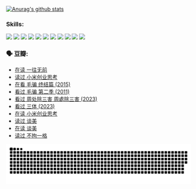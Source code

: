 
[![Anurag's github stats](https://github-readme-stats.vercel.app/api?username=w940853815)](https://github.com/anuraghazra/github-readme-stats)

### Skills:

<code><img height="32" src="https://cdn.jsdelivr.net/npm/simple-icons@v5/icons/python.svg"></code>
<code><img height="32" src="https://cdn.jsdelivr.net/npm/simple-icons@v5/icons/javascript.svg"></code>
<code><img height="32" src="https://cdn.jsdelivr.net/npm/simple-icons@v5/icons/django.svg"></code>
<code><img height="32" src="https://cdn.jsdelivr.net/npm/simple-icons@v5/icons/flask.svg"></code>
<code><img height="32" src="https://cdn.jsdelivr.net/npm/simple-icons@v5/icons/vuetify.svg"></code>
<code><img height="32" src="https://cdn.jsdelivr.net/npm/simple-icons@v5/icons/git.svg"></code>
<code><img height="32" src="https://cdn.jsdelivr.net/npm/simple-icons@v5/icons/docker.svg"></code>
<code><img height="32" src="https://cdn.jsdelivr.net/npm/simple-icons@v5/icons/postgresql.svg"></code>
<code><img height="32" src="https://cdn.jsdelivr.net/npm/simple-icons@v5/icons/elasticsearch.svg"></code>
<code><img height="32" src="https://cdn.jsdelivr.net/npm/simple-icons@v5/icons/macos.svg"></code>
<code><img height="32" src="https://cdn.jsdelivr.net/npm/simple-icons@v5/icons/linux.svg"></code>

### 🗣 豆瓣:

<!-- DOUBAN-ACTIVITIES:START -->
- [在读 一往无前](https://www.douban.com/people/136069238/status/4590507310/?_i=14911792)
- [读过 小米创业思考](https://www.douban.com/people/136069238/status/4590506983/?_i=14911792)
- [在看 毛骗 终结篇‎ (2015)](https://www.douban.com/people/136069238/status/4581971924/?_i=14911792)
- [看过 毛骗 第二季‎ (2011)](https://www.douban.com/people/136069238/status/4581971810/?_i=14911792)
- [看过 周处除三害 周處除三害‎ (2023)](https://www.douban.com/people/136069238/status/4575646701/?_i=14911792)
- [看过 三体‎ (2023)](https://www.douban.com/people/136069238/status/4574263039/?_i=14911792)
- [在读 小米创业思考](https://www.douban.com/people/136069238/status/4572047905/?_i=14911792)
- [读过 谈美](https://www.douban.com/people/136069238/status/4572047629/?_i=14911792)
- [在读 谈美](https://www.douban.com/people/136069238/status/4560861771/?_i=14911792)
- [读过 不拘一格](https://www.douban.com/people/136069238/status/4560861445/?_i=14911792)
<!-- DOUBAN-ACTIVITIES:END -->


![Snake animation](https://raw.githubusercontent.com/w940853815/w940853815/output/github-contribution-grid-snake.svg)

<!--
**w940853815/w940853815** is a ✨ _special_ ✨ repository because its `README.md` (this file) appears on your GitHub profile.

Here are some ideas to get you started:

- 🔭 I’m currently working on ...
- 🌱 I’m currently learning ...
- 👯 I’m looking to collaborate on ...
- 🤔 I’m looking for help with ...
- 💬 Ask me about ...
- 📫 How to reach me: ...
- 😄 Pronouns: ...
- ⚡ Fun fact: ...
-->
